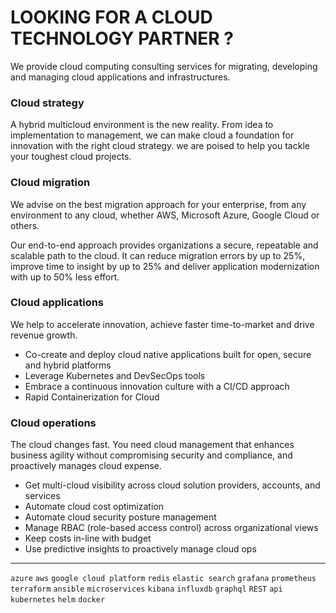 # LOOKING FOR A CLOUD TECHNOLOGY PARTNER ?

We provide cloud computing consulting services for migrating, developing and managing cloud applications and infrastructures.

### Cloud strategy

A hybrid multicloud environment is the new reality. From idea to implementation to management, we can make cloud a foundation for innovation with the right cloud strategy. we are poised to help you tackle your toughest cloud projects.

### Cloud migration

We advise on the best migration approach for your enterprise, from any environment to any cloud, whether AWS, Microsoft Azure, Google Cloud or others. 

Our end-to-end approach provides organizations a secure, repeatable and scalable path to the cloud. It can reduce migration errors by up to 25%, improve time to insight by up to 25% and deliver application modernization with up to 50% less effort.

### Cloud applications

We help to accelerate innovation, achieve faster time-to-market and drive revenue growth.

- Co-create and deploy cloud native applications built for open, secure and hybrid platforms
- Leverage Kubernetes and DevSecOps tools
- Embrace a continuous innovation culture with a CI/CD approach
- Rapid Containerization for Cloud

### Cloud operations

The cloud changes fast. You need cloud management that enhances business agility without compromising security and compliance, and proactively manages cloud expense.

- Get multi-cloud visibility across cloud solution providers, accounts, and services
- Automate cloud cost optimization
- Automate cloud security posture management
- Manage RBAC (role-based access control) across organizational views
- Keep costs in-line with budget
- Use predictive insights to proactively manage cloud ops

* * *
`azure` `aws` `google cloud platform` `redis` `elastic search` `grafana` `prometheus` `terraform` `ansible` `microservices` `kibana` `influxdb` `graphql` `REST` `api` `kubernetes` `helm` `docker`

